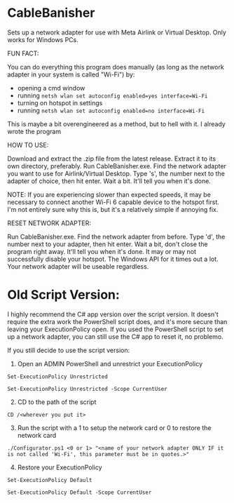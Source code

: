 # CableBanisher
Sets up a network adapter for use with Meta Airlink or Virtual Desktop.
Only works for Windows PCs.

FUN FACT:

You can do everything this program does manually (as long as the network adapter in your system is called "Wi-Fi") by:
- opening a cmd window
- running ```netsh wlan set autoconfig enabled=yes interface=Wi-Fi``` 
- turning on hotspot in settings
- running ```netsh wlan set autoconfig enabled=no interface=Wi-Fi```

This is maybe a bit overengineered as a method, but to hell with it. I already wrote the program

HOW TO USE:

Download and extract the .zip file from the latest release. 
Extract it to its own directory, preferably.
Run CableBanisher.exe.
Find the network adapter you want to use for Airlink/Virtual Desktop.
Type 's', the number next to the adapter of choice, then hit enter.
Wait a bit. It'll tell you when it's done.

NOTE: If you are experiencing slower than expected speeds, it may be necessary to connect another Wi-Fi 6 capable device to the hotspot first. I'm not entirely sure why this is, but it's a relatively simple if annoying fix.

RESET NETWORK ADAPTER:

Run CableBanisher.exe.
Find the network adapter from before.
Type 'd', the number next to your adapter, then hit enter.
Wait a bit, don't close the program right away. It'll tell you when it's done.
It may or may not successfully disable your hotspot. The Windows API for it times out a lot. Your network adapter will be useable regardless.

# Old Script Version:

I highly recommend the C# app version over the script version. It doesn't require the extra work the PowerShell script does, and it's more secure than leaving your ExecutionPolicy open. If you used the PowerShell script to set up a network adapter, you can still use the C# app to reset it, no problemo.

If you still decide to use the script version:

1) Open an ADMIN PowerShell and unrestrict your ExecutionPolicy

```Set-ExecutionPolicy Unrestricted```

```Set-ExecutionPolicy Unrestricted -Scope CurrentUser```

2) CD to the path of the script

```CD /<wherever you put it>```

3) Run the script with a 1 to setup the network card or 0 to restore the network card

```./Configurator.ps1 <0 or 1> "<name of your network adapter ONLY IF it is not called 'Wi-Fi', this parameter must be in quotes.>"```

4) Restore your ExecutionPolicy

```Set-ExecutionPolicy Default```

```Set-ExecutionPolicy Default -Scope CurrentUser```
